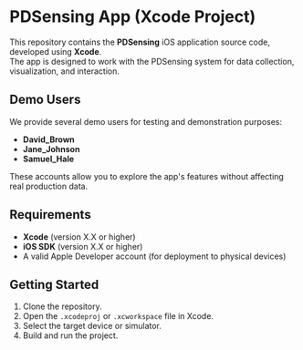 # PDSensing App (Xcode Project)

This repository contains the **PDSensing** iOS application source code, developed using **Xcode**.  
The app is designed to work with the PDSensing system for data collection, visualization, and interaction.

## Demo Users

We provide several demo users for testing and demonstration purposes:

- **David_Brown**
- **Jane_Johnson**
- **Samuel_Hale**

These accounts allow you to explore the app's features without affecting real production data.

## Requirements

- **Xcode** (version X.X or higher)
- **iOS SDK** (version X.X or higher)
- A valid Apple Developer account (for deployment to physical devices)

## Getting Started

1. Clone the repository.
2. Open the `.xcodeproj` or `.xcworkspace` file in Xcode.
3. Select the target device or simulator.
4. Build and run the project.

